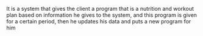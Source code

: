 
It is a system that gives the client a program that is a nutrition and workout plan based on information he gives to the system, and this program is given for a certain period, then he updates his data and puts a new program for him
